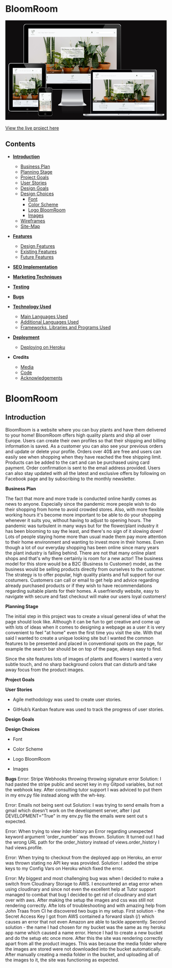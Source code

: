 # **BloomRoom**

![BloomRoom](/static/site_images/amiresponsive.png)

[View the live project here](https://bloomroom.herokuapp.com/)

## Contents
* **[Introduction](#Introduction)**
    * [Business Plan](#Business-Plan)
    * [Planning Stage](#Planning-Stage)
    * [Project Goals](#Project-Goals)
    * [User Stories](#User-Stories)
    * [Design Goals](#Design-Goals)
    * [Design Choices](#Design-Choices)
        * [Font](#Font)
        * [Color Scheme](#Color-Scheme)
        * [Logo BloomRoom](#Logo-BloomRoom)
        * [Images](#Images)
    * [Wireframes](#Wireframes)
    * [Site-Map](#Site-Map)

* **[Features](#Features)**
    * [Design Features](#Design-Features)
    * [Existing Features](#Existing-Features)
    * [Future Features](#Future-Features)

* **[SEO Implementation](#SEO-Implementation)**

* **[Marketing Techniques](#Marketing-Techniques)**

* **[Testing](#Testing)**

* **[Bugs](#Bugs)**

* **[Technology Used](#Technology-Used)**
    * [Main Languages Used](#Main-Languages-Used)
    * [Additional Languages Used](#Additional-Languages-Used)
    * [Frameworks, Libraries and Programs Used](#Frameworks-Libraries-and_Programs-Used)
    

* **[Deployment](#Deployment)**
    * [Deploying on Heroku](#Deploying-on-Heroku)

* **Credits** 
    * [Media](#Media)
    * [Code](#Code)
    * [Acknowledgements](#Acknowledgements)


# **BloomRoom**

## **Introduction**

BloomRoom is a website where you can buy plants and have them delivered to your home! BloomRoom offers high quality plants and ship all over Europe. Users can create their own profiles so that their shipping and billing information is saved. As a customer you can also see your previous orders and update or delete your profile. 
Orders over 40$ are free and users can easily see when shopping when they have reached the free shipping limit. Products can be added to the cart and can be purchased using card payment. Order confirmation is sent to the email address provided. Users can also stay updated with all the latest and exclusive offers by following on Facebook page and by subscribing to the monthly newsletter.

**Business Plan**

The fact that more and more trade is conducted online hardly comes as news to anyone. Especially since the pandemic more people wish to do their shopping from home to avoid crowded stores. Also, with more flexible working hours it's become more important to be able to do your shopping whenever it suits you, without having to adjust to opening hours. The pandemic was turbulent in many ways but for the flower/plant industry it has been blooming to say the least, and there's no sign of it slowing down! Lots of people staying home more than usual made them pay more attention to their home environment and wanting to invest more in their homes. Even though a lot of our everyday shopping has been online since many years the plant industry is falling behind. There are not that many online plant shops and that's why there certainly is room for a new actor! 
The business model for this store would be a B2C (Business to Customer) model, as the business would be selling products directly from ourselves to the customer. The strategy is to offer popular, high quality plants and full support for our costumers. Customers can call or email to get help and advice regarding already purchased products or if they wish to have recommendations regarding suitable plants for their homes. A userfriendly website, easy to navigate with secure and fast checkout will make our users loyal customers! 

**Planning Stage**

The initial step in this project was to create a visual general idea of what the page should look like. Although it can be fun to get creative and come up with lots of ideas when it comes to designing a webpage as a user it is very convenient to feel "at home" even the first time you visit the site. With that said I wanted to create a unique looking site but I wanted the common features to be presented and placed in conventional spots on the page, for example the search bar should be on top of the page, always easy to find. 

Since the site features lots of images of plants and flowers I wanted a very subtle touch, and no sharp background colors that can disturb and take away focus from the product images. 

**Project Goals**

**User Stories**

* Agile methodology was used to create user stories.

* GitHub’s Kanban feature was used to track the progress of user stories.

**Design Goals**

**Design Choices**

* Font

* Color Scheme

* Logo BloomRoom

* Images





**Bugs**
Error: Stripe Webhooks throwing throwing signature error
Solution: I had pasted the stripe public and secret key in my Gitpod variables, but not the webhook key. After consulting tutor support I was adviced to put them in my env.py file instead along with the wh-key. 

Error: Emails not being sent out
Solution: I was trying to send emails from a gmail which doesn't work on the development server, after I put DEVELOPMENT="True" in my env.py file the emails were sent out s expected. 

Error: When trying to view irder history an Error regarding unexpected keyword argument 'order_number' was thrown. 
Solution: It turned out I had the wrong URL path for the order_history instead of views.order_history I had views.profile. 

Error: When trying to checkout from the deployed app on Heroku, an error was thrown stating no API key was provided. 
Solution: I added the stripe keys to my Config Vars on Heroku which fixed the error. 

Error: My biggest and most challenging bug was when I decided to make a switch from Cloudinary Storage to AWS. I encountered an etag error when using cloudinary and since not even the excellent help at Tutor support managed to combat that bug I decided to get rid of cloudinary and start over with aws. After making the setup the images and css was still not rendering correctly. Afte lots of troubleshooting and with amazing help from John Traas from CI he discovered two bugs in my setup. 
First solution - the Secret Access Key I got from AWS contained a forward slash (/) which causes an error that not even Amazon are able to tackle apperently. Second solution - the name I had chosen for my bucket was the same as my heroku app name which caused a name error. Hence I had to create a new bucket and do the setup etc once more. 
After this the site was rendering correctly apart from all the product images. This was because the media folder where the images are stored were not downloaded into the bucket automatically. After manually creating a media folder in the bucket, and uploading all of the images to it, the site was functioning as expected. 
